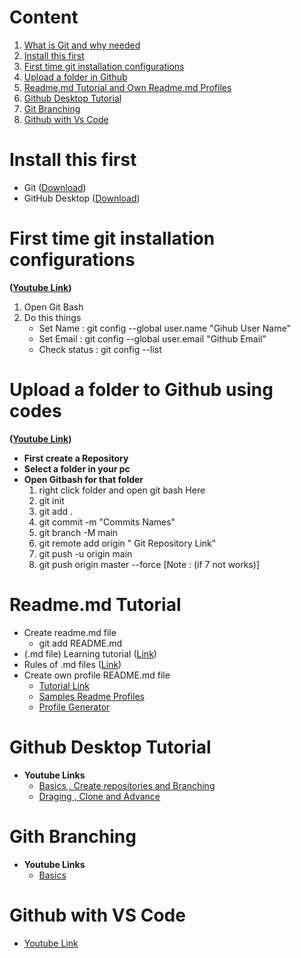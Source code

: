 
# Content

1. [What is Git and why needed](https://www.w3schools.com/git/git_intro.asp?remote=github)
2. [Install this first](#install-this-first)
3. [First time git installation configurations](#first-time-git-installation-configurations)
4. [Upload a folder in Github](#upload-a-folder-to-github-using-codes)
5. [Readme.md Tutorial and Own Readme.md Profiles](#readmemd-tutorial)
6. [Github Desktop Tutorial](#github-desktop-tutorial)
7. [Git Branching](#gith-branching)
8. [Github with Vs Code](#github-with-vs-code)

# Install this first

* Git ([Download](https://git-scm.com/downloads))
* GitHub Desktop ([Download](https://desktop.github.com/))

# First time git installation configurations

**([Youtube Link](https://www.youtube.com/watch?v=yDntCIs-IJM))**

1. Open Git Bash
2. Do this things
    * Set Name :  git config --global user.name "Gihub User Name"
    * Set Email : git config --global user.email "Github Email"
    * Check status : git config --list

# Upload a folder to Github using codes

**([Youtube Link](https://www.youtube.com/watch?v=f-mUqIGa48s))**

* **First create a Repository**
* **Select a folder in your pc**
* **Open Gitbash for that folder**
    1. right click folder and open git bash Here
    2. git init
    3. git add .
    4. git commit -m "Commits Names"
    5. git branch -M main  
    6. git remote add origin " Git Repository Link"
    7. git push -u origin main
    8. git push origin master --force  [Note : (if 7 not works)]

# Readme.md Tutorial

* Create readme.md file  
  * git add README.md
* (.md file) Learning tutorial ([Link](https://agea.github.io/tutorial.md/))
* Rules of .md files ([Link](https://github.com/markdownlint/markdownlint/blob/master/docs/RULES.md))
* Create own profile README.md file
  * [Tutorial Link](https://www.youtube.com/watch?v=KhGWbt1dAKQ)
  * [Samples Readme Profiles](https://github.com/abhisheknaiidu/awesome-github-profile-readme)
  * [Profile Generator](https://arturssmirnovs.github.io/github-profile-readme-generator/)

# Github Desktop Tutorial

* **Youtube Links**
  * [Basics , Create repositories and Branching](https://www.youtube.com/watch?v=RPagOAUx2SQ&list=PLcL8q_TiioW0JLk03hM3cu_Nb5DRwBHa1&index=2&t=107s)
  * [Draging , Clone and Advance](https://www.youtube.com/watch?v=GOY9wMyr7pU&list=PLcL8q_TiioW0JLk03hM3cu_Nb5DRwBHa1&index=2)

# Gith Branching

* **Youtube Links**
  * [Basics](https://www.youtube.com/watch?v=FegJzEFXdk8&list=PLcL8q_TiioW0JLk03hM3cu_Nb5DRwBHa1&index=17)

# Github with VS Code

* [Youtube Link](https://www.youtube.com/watch?v=rmuAKOlWMjA&list=PLcL8q_TiioW0JLk03hM3cu_Nb5DRwBHa1&index=11)
